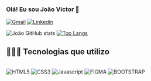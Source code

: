 ### Olá! Eu sou João Victor 👋
[![Gmail](https://img.shields.io/badge/Gmail-D14836?style=for-the-badge&logo=gmail&logoColor=white)](devsjoaovvictor@gmail.com
)
[![Linkedin](https://img.shields.io/badge/LinkedIn-0077B5?style=for-the-badge&logo=linkedin&logoColor=white)](https://www.linkedin.com/in/victor-dev87/)

![João GitHub stats](https://github-readme-stats.vercel.app/api?username=Victor87dev&show_icons=true&theme=radical)
[![Top Langs](https://github-readme-stats.vercel.app/api/top-langs/?username=Victor87dev&layout=pie&theme=radical)](https://github.com/anuraghazra/github-readme-stats)

## 👨🏽‍💻 Tecnologias que utilizo

<div><br/>
  <img aling="" alt="HTML5" src="https://img.shields.io/badge/HTML5-E34F26?style=for-the-badge&logo=html5&logoColor=white" />
  <img aling="" alt="CSS3" src="https://img.shields.io/badge/CSS3-1572B6?style=for-the-badge&logo=css3&logoColor=white" />
  <img aling="" alt="Javascript" src="https://img.shields.io/badge/JavaScript-F7DF1E?style=for-the-badge&logo=javascript&logoColor=black" />
  <img aling="" alt="FIGMA" src="https://img.shields.io/badge/Figma-F24E1E?style=for-the-badge&logo=figma&logoColor=white" />
  <img aling="" alt="BOOTSTRAP" src="https://img.shields.io/badge/Bootstrap-563D7C?style=for-the-badge&logo=bootstrap&logoColor=white" />
</div>  
